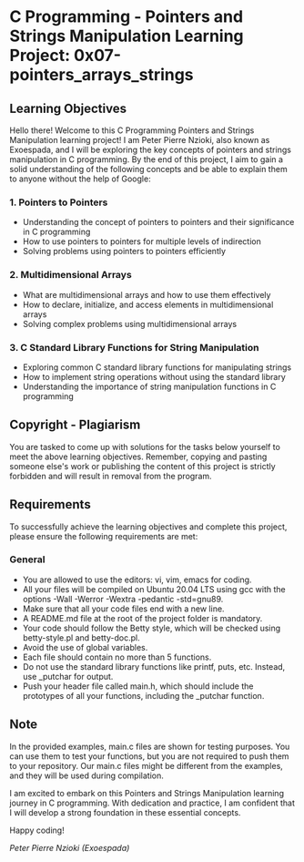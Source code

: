 # C Programming - Pointers and Strings Manipulation Learning Project: 0x07-pointers_arrays_strings

## Learning Objectives

Hello there! Welcome to this C Programming Pointers and Strings Manipulation learning project! I am Peter Pierre Nzioki, also known as Exoespada, and I will be exploring the key concepts of pointers and strings manipulation in C programming. By the end of this project, I aim to gain a solid understanding of the following concepts and be able to explain them to anyone without the help of Google:

### 1. Pointers to Pointers
- Understanding the concept of pointers to pointers and their significance in C programming
- How to use pointers to pointers for multiple levels of indirection
- Solving problems using pointers to pointers efficiently

### 2. Multidimensional Arrays
- What are multidimensional arrays and how to use them effectively
- How to declare, initialize, and access elements in multidimensional arrays
- Solving complex problems using multidimensional arrays

### 3. C Standard Library Functions for String Manipulation
- Exploring common C standard library functions for manipulating strings
- How to implement string operations without using the standard library
- Understanding the importance of string manipulation functions in C programming

## Copyright - Plagiarism

You are tasked to come up with solutions for the tasks below yourself to meet the above learning objectives. Remember, copying and pasting someone else's work or publishing the content of this project is strictly forbidden and will result in removal from the program.

## Requirements

To successfully achieve the learning objectives and complete this project, please ensure the following requirements are met:

### General
- You are allowed to use the editors: vi, vim, emacs for coding.
- All your files will be compiled on Ubuntu 20.04 LTS using gcc with the options -Wall -Werror -Wextra -pedantic -std=gnu89.
- Make sure that all your code files end with a new line.
- A README.md file at the root of the project folder is mandatory.
- Your code should follow the Betty style, which will be checked using betty-style.pl and betty-doc.pl.
- Avoid the use of global variables.
- Each file should contain no more than 5 functions.
- Do not use the standard library functions like printf, puts, etc. Instead, use _putchar for output.
- Push your header file called main.h, which should include the prototypes of all your functions, including the _putchar function.

## Note

In the provided examples, main.c files are shown for testing purposes. You can use them to test your functions, but you are not required to push them to your repository. Our main.c files might be different from the examples, and they will be used during compilation.

I am excited to embark on this Pointers and Strings Manipulation learning journey in C programming. With dedication and practice, I am confident that I will develop a strong foundation in these essential concepts.

Happy coding!

*Peter Pierre Nzioki (Exoespada)*
